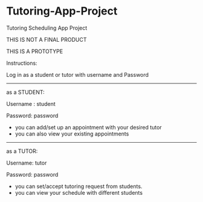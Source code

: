 # Tutoring-App-Project
Tutoring Scheduling App Project

THIS IS NOT A FINAL PRODUCT

THIS IS A PROTOTYPE

Instructions:

Log in as a student or tutor with username and Password

-------------------------------------------------------
as a STUDENT: 

Username : student

Password: password

- you can add/set up an appointment with your desired tutor
- you can also view your existing appointments

-------------------------------------------------------
as a TUTOR:

Username: tutor

Password: password

- you can set/accept tutoring request from students.
- you can view your schedule with different students

